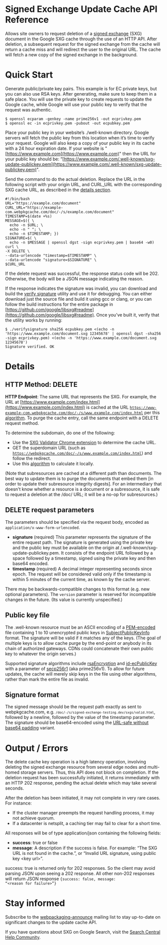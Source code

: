 # Signed Exchange Update Cache API Reference

Allows site owners to request deletion of a
[signed exchange](https://web.dev/signed-exchanges/) (SXG)
document in the Google SXG cache through the use of an HTTP API. After deletion, a subsequent
request for the signed exchange from the cache will return a cache miss and will redirect the
user to the original URL. The cache will fetch a new copy of the signed exchange in the background.
    
# Quick Start
      
Generate public/private key pairs. This example is for EC private keys, but you can also use
RSA keys. After generating, make sure to keep them in a safe place.  You will use the private
key to create requests to update the Google cache, while Google will use your public key to
verify that the request was authentic.

```
$ openssl ecparam -genkey -name prime256v1 -out ecprivkey.pem
$ openssl ec -in ecprivkey.pem -pubout -out ecpubkey.pem
```

Place your public key in your website’s ./well-known directory.  Google servers will fetch the
public key from this location when it’s time to verify your request.  Google will also keep a
copy of your public key in its cache with a 24 hour expiration date. If your website is
"[https://www.example.com](https://www.example.com)" then the URL for your public key should be:
“[https://www.example.com/.well-known/sxg-update-publickey.pem](https://www.example.com/.well-known/sxg-update-publickey.pem)".

Send the command to do the actual deletion. Replace the URL in the following script with your
origin URL, and CURL_URL with the corresponding SXG cache URL, as described in the 
[details section](#details).

```
#!/bin/bash
URL="https://example.com/document"
CURL_URL="https://example-com.webpkgcache.com/doc/-/s/example.com/document"
TIMESTAMP=$(date +%s)
MESSAGE=$({ \
  echo -n $URL; \
  echo -n " "; \
  echo -n $TIMESTAMP; })
SIGNATURE=$( \
  echo -n $MESSAGE | openssl dgst -sign ecprivkey.pem | base64 -w0)
curl \
-X DELETE \
--data-urlencode "timestamp=$TIMESTAMP" \
--data-urlencode "signature=$SIGNATURE" \
$CURL_URL
``` 

If the delete request was successful, the response status code will be 202. Otherwise, the
body will be a JSON message indicating the reason.

If the response indicates the signature was invalid, you can download and build the
[verify signature](https://github.com/google/libsxg/blob/main/src/verifysignature.c)
utility and use it for debugging. You can either
download just the source file and build it using gcc or clang, or you can follow the build
instructions for the entire package in
[https://github.com/google/libsxg#readme](https://github.com/google/libsxg#readme).
Once you’ve built it, verify that the utility works by running:

```
$ ./verifysignature sha256 ecpubkey.pem <(echo -n
'https://www.example.com/document.sxg 12345678' | openssl dgst -sha256
-sign ecprivkey.pem) <(echo -n 'https://www.example.com/document.sxg 12345678')
Signature verified. OK
```

# Details

## <b>HTTP Method</b>: DELETE

<b>HTTP Endpoint</b>: The same URL that represents the SXG. For example, the URL at 
[https://www.example.com/index.html](https://www.example.com/index.html)
is cached at the URL <code>https://www-example-com.webpkgcache.com/doc/-/s/www.example.com/index.html</code>
per this [algorithm](https://developer.google.com/search/docs/advanced/experience/signed-exchange#debug-the-google-sxg-cache). To purge the cache entry, call the same endpoint with a DELETE request method.

To determine the subdomain, do one of the following:
- Use the [SXG Validator Chrome extension](https://chrome.google.com/webstore/detail/sxg-validator/hiijcdgcphjeljafieaejfhodfbpmgoe) to determine the cache URL.
- GET the superdomain URL (such as <code>https://webpkgcache.com/doc/-/s/www.example.com/index.html</code>) and follow the redirect.
- Use this [algorithm](https://github.com/google/sxg-validator/blob/2c738d64ef6848e0074cd6ad5ad2a77e00f1f30f/dialog.js#L42-L64) to calculate it locally.

(Note that subresources are cached at a different path than documents. The best way to update
them is to purge the documents that embed them [in order to update their subresource integrity
digests]. For an intermediary that doesn't know whether a resource is a document or a
subresource, it is safe to request a deletion at the /doc/ URL; it will be a no-op for
subresources.)

## DELETE request parameters

The parameters should be specified via the request body, encoded as <code>application/x-www-form-urlencoded</code>.

- <b>signature</b> (required) 
  This parameter represents the signature of the entire request path. The signature is
  generated using the private key and the public key must be available on the origin at
  /.well-known/sxg-update-publickey.pem. It consists of the endpoint URL followed by a space
  followed by a timestamp, signed using the private key and then base64 encoded.
- <b>timestamp</b> (required)
  A decimal integer representing seconds since epoch. The request will be considered valid
  only if the timestamp is within 5 minutes of the current time, as known by the cache server.

There may be backwards-compatible changes to this format (e.g. new optional parameters).
The `version` parameter is reserved for incompatible changes in the future. (Its value is
currently unspecified.)

## Public key file
The .well-known resource must be an ASCII encoding of a
[PEM-encoded](https://en.wikipedia.org/wiki/Privacy-Enhanced_Mail) file containing 1 to 10 unencrypted public keys in [SubjectPublicKeyInfo](https://datatracker.ietf.org/doc/html/rfc5280#section-4.1)
format. The signature will be valid if it matches any of the keys. (The goal of multiple keys is to allow cache purge by the end-point or anybody in its chain of authorized gateways. CDNs could concatenate their own public key to whatever the origin serves.)

Supported signature algorithms include [rsaEncryption](https://datatracker.ietf.org/doc/html/rfc8017#appendix-A.1) and [id-ecPublicKey](https://datatracker.ietf.org/doc/html/rfc5480#section-2.1.1)
with a parameter of [secp256r1](https://datatracker.ietf.org/doc/html/rfc5480#section-2.1.1.1)
(aka prime256v1). To allow for future updates, the cache will merely skip keys in
the file using other algorithms, rather than mark the entire file as invalid.

## Signature format
The signed message should be the request path exactly as sent to webpkgcache.com, e.g. 
<code>`/doc/-/s/signed-exchange-testing.dev/sxgs/valid.html`</code>, followed by a newline, followed by
the value of the timestamp parameter. The signature should be base64-encoded using the
[URL-safe without base64 padding](https://datatracker.ietf.org/doc/html/rfc4648#section-5) variant.

# Output / Errors

The delete cache key operation is a high latency operation, involving deleting the
signed exchange resource from several edge nodes and multi-homed storage servers. Thus,
this API does not block on completion. If the deletion request has been successfully
initiated, it returns immediately with an HTTP 202 response, pending the actual delete which
may take several seconds.

After the deletion has been initiated, it may not complete in very rare cases. For instance:

- If the cluster manager preempts the request handling process, it may not achieve quorum.
- If a datacenter is netsplit, a caching tier may fail to clear for a short time.

All responses will be of type application/json containing the following fields:
- <b>success</b>: true or false
- <b>message</b>: A description if the success is false. For example: “The SXG URL is not
  found in the cache.”, or “Invalid URL signature, using public key &lt;key url&gt;”.

success: true is returned only for 202 responses. So the client may avoid parsing JSON upon
seeing a 202 response. All other non-202 responses will return JSON response
<code>{success: false, message: “&lt;reason for failure&gt;”}</code>

# Stay informed
Subscribe to the [webpackaging-announce](https://groups.google.com/g/webpackaging-announce) mailing list to stay up-to-date on significant changes to the update cache API.

If you have questions about SXG on Google Search, visit the [Search Central Help Community](https://support.google.com/webmasters/community).
